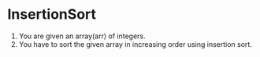 # InsertionSort
1. You are given an array(arr) of integers.
2. You have to sort the given array in increasing order using insertion sort.
